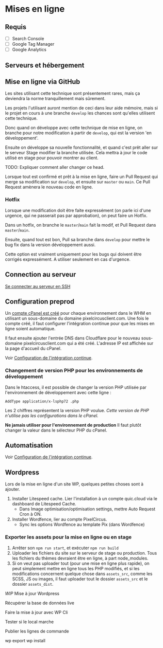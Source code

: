 # Mises en ligne

## Requis

- [ ] Search Console
- [ ] Google Tag Manager
- [ ] Google Analytics
## Serveurs et hébergement

## Mise en ligne via GitHub
Les sites utilisant cette technique sont présentement rares, mais ça deviendra la norme tranquillement mais sûrement.
 
Les projets l'utilisant auront mention de ceci dans leur aide mémoire, mais si le projet en cours à une branche `develop` les chances sont qu'elles utilisent cette technique.
 
Donc quand on développe avec cette technique de mise en ligne, on branche pour notre modification à partir de `develop`, qui est la version 'en développement'.
 
Ensuite on développe sa nouvelle fonctionnalité, et quand c'est prêt aller sur le serveur Stage modifier la branche utilisée. Cela mettra à jour le code utilisé en stage pour pouvoir montrer au client.
 
TODO: Expliquer comment aller changer ce head.
 
Lorsque tout est confirmé et prêt à la mise en ligne, faire un Pull Request qui merge sa modification sur `develop`, et ensuite sur `master` ou `main`. Ce Pull Request amènera le nouveau code en ligne.
 
### Hotfix
 
Lorsque une modification doit être faite expressément (on parle ici d'une urgence, qui ne passerait pas par approbation), on peut faire un Hotfix.
 
Dans un hotfix, on branche le `master`/`main` fait la modif, et Pull Request dans `master`/`main`.
 
Ensuite, quand tout est bon, Pull sa branche dans `develop` pour mettre le bug fix dans la version développement aussi.
 
Cette option est vraiment uniquement pour les bugs qui doivent être corrigés expressément. A utiliser seulement en cas d'urgence.

## Connection au serveur 

[Se connecter au serveur en SSH](connection-ssh-serveur.html)

## Configuration preprod

Un [compte cPanel est créé](creation-compte-cpanel.html) pour chaque environnement dans le WHM en utilisant un sous-domaine du domaine pixelcircusclient.com. Une fois le compte créé, il faut configurer l'intégration continue pour que les mises en ligne soient automatique.

Il faut ensuite ajouter l'entrée DNS dans Cloudflare pour le nouveau sous-domaine pixelcircusclient.com qui a été créé. L'adresse IP est affichée sur la page d'accueil du cPanel.

Voir [Configuration de l'intégration continue](configuration-integration-continue.html).

### Changement de version PHP pour les environnements de développement

Dans le htaccess, il est possible de changer la version PHP utilisée par l'environnement de développement avec cette ligne : 

`AddType application/x-lsphp72 .php`

Les 2 chiffres représentent la version PHP voulue. _Cette version de PHP n'utilise pas les configurations dans le cPanel._

**Ne jamais utiliser pour l'environnement de production** Il faut plutôt changer la valeur dans le sélecteur PHP du cPanel.

## Automatisation

Voir [Configuration de l'intégration continue](configuration-integration-continue.html).

## Wordpress

Lors de la mise en ligne d'un site WP, quelques petites choses sont à ajouter.

1. Installer Litespeed cache. Lier l'installation à un compte quic.cloud via le dashboard de Litespeed Cache.
    - Dans Image optimisation/optimisation settings, mettre Auto Request Cron à ON.
2. Installer Wordfence, lier au compte PixelCircus.
    - Sync les options Wordfence au template Pix (dans Wordfence)

### Exporter les assets pour la mise en ligne ou en stage ###

1. Arrêter son `npm run start`, et exécuter `npm run build`
2. Uploader les fichiers du site sur le serveur de stage ou production. Tous les fichiers du thèmes devraient être en ligne, à part node_modules.
3. Si on veut pas uploader tout (pour une mise en ligne plus rapide), on peut simplement mettre en ligne tous les PHP modifiés, et si les modifications concernent quelque chose dans `assets_src`, comme les SCSS, JS ou images, il faut uploader tout le dossier `assets_src` et le dossier `assets_dist`.

_WIP_
Mise à jour Wordpress

Récupérer la base de données live

Faire la mise à jour avec WP Cli

Tester si le local marche

Publier les lignes de commande

wp export
wp install

